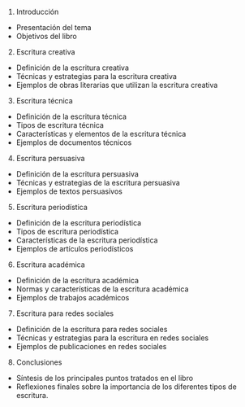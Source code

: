 1. Introducción
- Presentación del tema
- Objetivos del libro

2. Escritura creativa
- Definición de la escritura creativa
- Técnicas y estrategias para la escritura creativa
- Ejemplos de obras literarias que utilizan la escritura creativa

3. Escritura técnica
- Definición de la escritura técnica
- Tipos de escritura técnica
- Características y elementos de la escritura técnica
- Ejemplos de documentos técnicos

4. Escritura persuasiva
- Definición de la escritura persuasiva
- Técnicas y estrategias de la escritura persuasiva
- Ejemplos de textos persuasivos

5. Escritura periodística
- Definición de la escritura periodística
- Tipos de escritura periodística
- Características de la escritura periodística
- Ejemplos de artículos periodísticos

6. Escritura académica
- Definición de la escritura académica
- Normas y características de la escritura académica
- Ejemplos de trabajos académicos

7. Escritura para redes sociales
- Definición de la escritura para redes sociales
- Técnicas y estrategias para la escritura en redes sociales
- Ejemplos de publicaciones en redes sociales

8. Conclusiones
- Síntesis de los principales puntos tratados en el libro
- Reflexiones finales sobre la importancia de los diferentes tipos de escritura.
